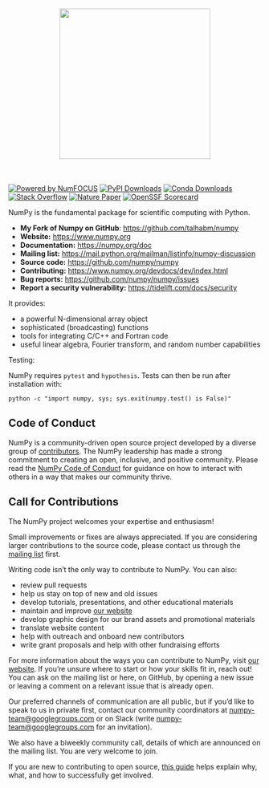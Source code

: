 <h1 align="center">
<img src="https://raw.githubusercontent.com/numpy/numpy/main/branding/logo/primary/numpylogo.svg" width="300">
</h1><br>


[![Powered by NumFOCUS](https://img.shields.io/badge/powered%20by-NumFOCUS-orange.svg?style=flat&colorA=E1523D&colorB=007D8A)](
https://numfocus.org)
[![PyPI Downloads](https://img.shields.io/pypi/dm/numpy.svg?label=PyPI%20downloads)](
https://pypi.org/project/numpy/)
[![Conda Downloads](https://img.shields.io/conda/dn/conda-forge/numpy.svg?label=Conda%20downloads)](
https://anaconda.org/conda-forge/numpy)
[![Stack Overflow](https://img.shields.io/badge/stackoverflow-Ask%20questions-blue.svg)](
https://stackoverflow.com/questions/tagged/numpy)
[![Nature Paper](https://img.shields.io/badge/DOI-10.1038%2Fs41592--019--0686--2-blue)](
https://doi.org/10.1038/s41586-020-2649-2)
[![OpenSSF Scorecard](https://api.securityscorecards.dev/projects/github.com/numpy/numpy/badge)](https://api.securityscorecards.dev/projects/github.com/numpy/numpy)


NumPy is the fundamental package for scientific computing with Python.

- **My Fork of Numpy on GitHub**: https://github.com/talhabm/numpy
- **Website:** https://www.numpy.org
- **Documentation:** https://numpy.org/doc
- **Mailing list:** https://mail.python.org/mailman/listinfo/numpy-discussion
- **Source code:** https://github.com/numpy/numpy
- **Contributing:** https://www.numpy.org/devdocs/dev/index.html
- **Bug reports:** https://github.com/numpy/numpy/issues
- **Report a security vulnerability:** https://tidelift.com/docs/security

It provides:

- a powerful N-dimensional array object
- sophisticated (broadcasting) functions
- tools for integrating C/C++ and Fortran code
- useful linear algebra, Fourier transform, and random number capabilities

Testing:

NumPy requires `pytest` and `hypothesis`.  Tests can then be run after installation with:

    python -c "import numpy, sys; sys.exit(numpy.test() is False)"

Code of Conduct
----------------------

NumPy is a community-driven open source project developed by a diverse group of
[contributors](https://numpy.org/teams/). The NumPy leadership has made a strong
commitment to creating an open, inclusive, and positive community. Please read the
[NumPy Code of Conduct](https://numpy.org/code-of-conduct/) for guidance on how to interact
with others in a way that makes our community thrive.

Call for Contributions
----------------------

The NumPy project welcomes your expertise and enthusiasm!

Small improvements or fixes are always appreciated. If you are considering larger contributions
to the source code, please contact us through the [mailing
list](https://mail.python.org/mailman/listinfo/numpy-discussion) first.

Writing code isn’t the only way to contribute to NumPy. You can also:
- review pull requests
- help us stay on top of new and old issues
- develop tutorials, presentations, and other educational materials
- maintain and improve [our website](https://github.com/numpy/numpy.org)
- develop graphic design for our brand assets and promotional materials
- translate website content
- help with outreach and onboard new contributors
- write grant proposals and help with other fundraising efforts

For more information about the ways you can contribute to NumPy, visit [our website](https://numpy.org/contribute/). 
If you’re unsure where to start or how your skills fit in, reach out! You can
ask on the mailing list or here, on GitHub, by opening a new issue or leaving a
comment on a relevant issue that is already open.

Our preferred channels of communication are all public, but if you’d like to
speak to us in private first, contact our community coordinators at
numpy-team@googlegroups.com or on Slack (write numpy-team@googlegroups.com for
an invitation).

We also have a biweekly community call, details of which are announced on the
mailing list. You are very welcome to join.

If you are new to contributing to open source, [this
guide](https://opensource.guide/how-to-contribute/) helps explain why, what,
and how to successfully get involved.
